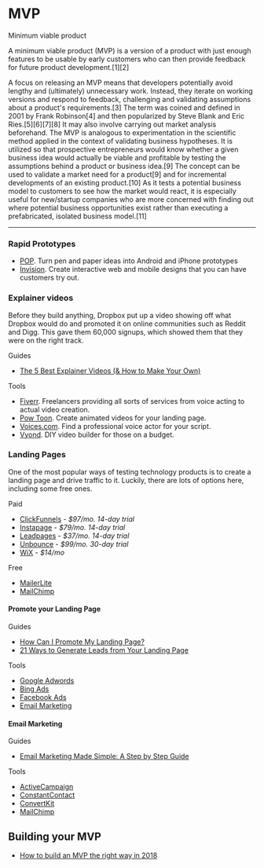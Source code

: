 # MVP
Minimum viable product
 
A minimum viable product (MVP) is a version of a product with just enough features to be usable by early customers who can then provide feedback for future product development.[1][2]

A focus on releasing an MVP means that developers potentially avoid lengthy and (ultimately) unnecessary work. Instead, they iterate on working versions and respond to feedback, challenging and validating assumptions about a product's requirements.[3] The term was coined and defined in 2001 by Frank Robinson[4] and then popularized by Steve Blank and Eric Ries.[5][6][7][8] It may also involve carrying out market analysis beforehand. The MVP is analogous to experimentation in the scientific method applied in the context of validating business hypotheses. It is utilized so that prospective entrepreneurs would know whether a given business idea would actually be viable and profitable by testing the assumptions behind a product or business idea.[9] The concept can be used to validate a market need for a product[9] and for incremental developments of an existing product.[10] As it tests a potential business model to customers to see how the market would react, it is especially useful for new/startup companies who are more concerned with finding out where potential business opportunities exist rather than executing a prefabricated, isolated business model.[11]


---------------------------------------

### [](#rapid-prototypes)Rapid Prototypes

*   [POP](https://marvelapp.com/pop/). Turn pen and paper ideas into Android and iPhone prototypes
*   [Invision](https://www.invisionapp.com/). Create interactive web and mobile designs that you can have customers try out.

### [](#explainer-videos)Explainer videos

Before they build anything, Dropbox put up a video showing off what Dropbox would do and promoted it on online communities such as Reddit and Digg. This gave them 60,000 signups, which showed them that they were on the right track.

Guides

*   [The 5 Best Explainer Videos (& How to Make Your Own)](https://www.wordstream.com/blog/ws/2014/03/13/explainer-videos)

Tools

*   [Fiverr](http://fiverr.com). Freelancers providing all sorts of services from voice acting to actual video creation.
*   [Pow Toon](https://www.powtoon.com). Create animated videos for your landing page.
*   [Voices.com](http://voices.com). Find a professional voice actor for your script.
*   [Vyond](https://www.vyond.com/plans/business/). DIY video builder for those on a budget.

### [](#landing-pages)Landing Pages

One of the most popular ways of testing technology products is to create a landing page and drive traffic to it. Luckily, there are lots of options here, including some free ones.

Paid

*   [ClickFunnels](https://www.clickfunnels.com/) - _$97/mo. 14-day trial_
*   [Instapage](https://instapage.com) - _$79/mo. 14-day trial_
*   [Leadpages](https://www.leadpages.net/) - _$37/mo. 14-day trial_
*   [Unbounce](https://unbounce.com/) - _$99/mo. 30-day trial_
*   [WiX](https://www.wix.com/website/templates/html/landing-pages) - _$14/mo_

Free

*   [MailerLite](https://www.mailerlite.com/features/landing-pages)
*   [MailChimp](https://mailchimp.com/features/landing-pages)

#### [](#promote-your-landing-page)Promote your Landing Page

Guides

*   [How Can I Promote My Landing Page?](https://instapage.com/how-to-create-a-landing-page-chapter-6)
*   [21 Ways to Generate Leads from Your Landing Page](http://www.thestarta.com/articles/managing/21-ways-to-promote-your-landing-page-without-spending-a-dime/)

Tools

*   [Google Adwords](https://adwords.google.com/)
*   [Bing Ads](https://secure.bingads.microsoft.com/)
*   [Facebook Ads](https://www.facebook.com/business/)
*   [Email Marketing](#email-marketing)

#### [](#email-marketing)Email Marketing

Guides

*   [Email Marketing Made Simple: A Step by Step Guide](https://optinmonster.com/beginners-guide-to-email-marketing/)

Tools

*   [ActiveCampaign](https://www.activecampaign.com/)
*   [ConstantContact](https://www.constantcontact.com/index.jsp)
*   [ConvertKit](https://convertkit.com/)
*   [MailChimp](https://mailchimp.com/)

[](#building-your-mvp)Building your MVP
---------------------------------------

*   [How to build an MVP the right way in 2018](https://medium.com/swlh/how-to-build-an-mvp-in-the-right-way-in-2018-f538df0f2bba)
